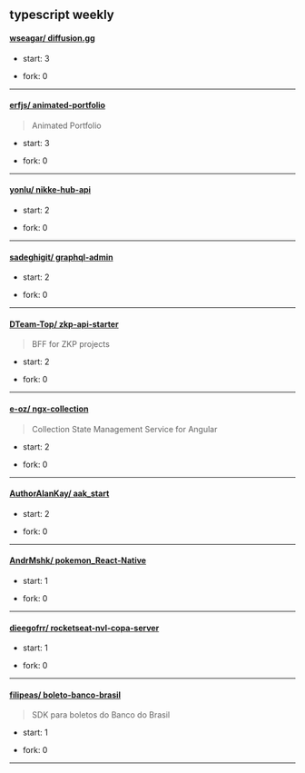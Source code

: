 ## typescript weekly

#### [wseagar/ diffusion.gg](https://github.com/wseagar/diffusion.gg)
>  
+ start: 3
+ fork: 0
---
#### [erfjs/ animated-portfolio](https://github.com/erfjs/animated-portfolio)
>  Animated Portfolio
+ start: 3
+ fork: 0
---
#### [yonlu/ nikke-hub-api](https://github.com/yonlu/nikke-hub-api)
>  
+ start: 2
+ fork: 0
---
#### [sadeghigit/ graphql-admin](https://github.com/sadeghigit/graphql-admin)
>  
+ start: 2
+ fork: 0
---
#### [DTeam-Top/ zkp-api-starter](https://github.com/DTeam-Top/zkp-api-starter)
>  BFF for ZKP projects
+ start: 2
+ fork: 0
---
#### [e-oz/ ngx-collection](https://github.com/e-oz/ngx-collection)
>  Collection State Management Service for Angular
+ start: 2
+ fork: 0
---
#### [AuthorAlanKay/ aak_start](https://github.com/AuthorAlanKay/aak_start)
>  
+ start: 2
+ fork: 0
---
#### [AndrMshk/ pokemon_React-Native](https://github.com/AndrMshk/pokemon_React-Native)
>  
+ start: 1
+ fork: 0
---
#### [dieegofrr/ rocketseat-nvl-copa-server](https://github.com/dieegofrr/rocketseat-nvl-copa-server)
>  
+ start: 1
+ fork: 0
---
#### [filipeas/ boleto-banco-brasil](https://github.com/filipeas/boleto-banco-brasil)
>  SDK para boletos do Banco do Brasil
+ start: 1
+ fork: 0
---